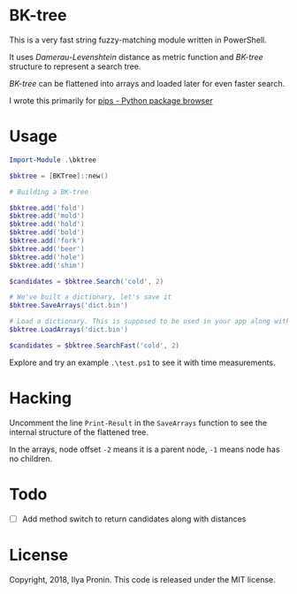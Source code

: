 # BK-tree

This is a very fast string fuzzy-matching module written in PowerShell.

It uses *Damerau-Levenshtein* distance as metric function
and *BK-tree* structure to represent a search tree.

*BK-tree* can be flattened into arrays and loaded later for even faster search.

I wrote this primarily for [pips - Python package browser](https://github.com/ptytb/pips)

# Usage

```PowerShell
Import-Module .\bktree

$bktree = [BKTree]::new()

# Building a BK-tree

$bktree.add('fold')
$bktree.add('mold')
$bktree.add('hold')
$bktree.add('bold')
$bktree.add('fork')
$bktree.add('beer')
$bktree.add('hole')
$bktree.add('shim')

$candidates = $bktree.Search('cold', 2)

# We've built a dictionary, let's save it
$bktree.SaveArrays('dict.bin')

# Load a dictionary. This is supposed to be used in your app along with SearchFast()
$bktree.LoadArrays('dict.bin')

$candidates = $bktree.SearchFast('cold', 2)
```

Explore and try an example `.\test.ps1` to see it with time measurements.

# Hacking

Uncomment the line `Print-Result` in the `SaveArrays` function to see the internal 
structure of the flattened tree.

In the arrays, node offset `-2` means it is a parent node, `-1` means node has no children.

# Todo

- [ ] Add method switch to return candidates along with distances

# License

Copyright, 2018, Ilya Pronin.
This code is released under the MIT license.
